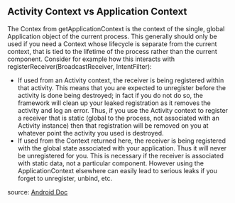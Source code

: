 ## Activity Context vs Application Context
The Contex from getApplicationContext is the context of the single, global Application object of the current process. This generally should only be used if you need a Context whose lifecycle is separate from the current context, that is tied to the lifetime of the process rather than the current component.
Consider for example how this interacts with registerReceiver(BroadcastReceiver, IntentFilter):

* If used from an Activity context, the receiver is being registered within that activity. This means that you are expected to unregister before the activity is done being destroyed; in fact if you do not do so, the framework will clean up your leaked registration as it removes the activity and log an error. Thus, if you use the Activity context to register a receiver that is static (global to the process, not associated with an Activity instance) then that registration will be removed on you at whatever point the activity you used is destroyed.
* If used from the Context returned here, the receiver is being registered with the global state associated with your application. Thus it will never be unregistered for you. This is necessary if the receiver is associated with static data, not a particular component. However using the ApplicationContext elsewhere can easily lead to serious leaks if you forget to unregister, unbind, etc.

source: [Android Doc](https://developer.android.com/reference/android/content/ContextWrapper.html#getApplicationContext%28%29)